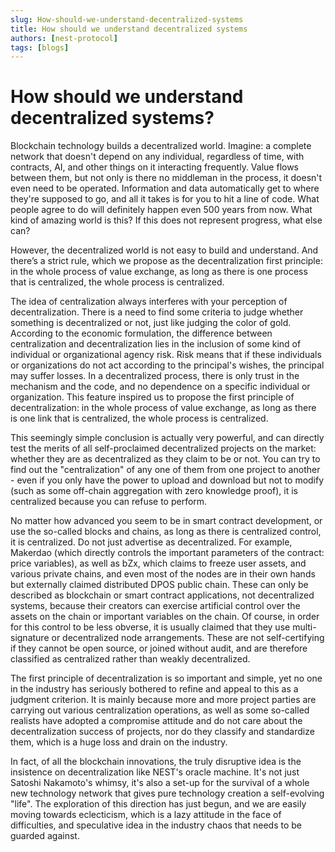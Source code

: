 ```yaml
---
slug: How-should-we-understand-decentralized-systems
title: How should we understand decentralized systems 
authors: [nest-protocol]
tags: [blogs]
---
```


# How should we understand decentralized systems?

Blockchain technology builds a decentralized world. Imagine: a complete network that doesn't depend on any individual, regardless of time, with contracts, AI, and other things on it interacting frequently. Value flows between them, but not only is there no middleman in the process, it doesn't even need to be operated. Information and data automatically get to where they're supposed to go, and all it takes is for you to hit a line of code. What people agree to do will definitely happen even 500 years from now. What kind of amazing world is this? If this does not represent progress, what else can?

However, the decentralized world is not easy to build and understand. And there’s a strict rule, which we propose as the decentralization first principle: in the whole process of value exchange, as long as there is one process that is centralized, the whole process is centralized.

The idea of centralization always interferes with your perception of decentralization. There is a need to find some criteria to judge whether something is decentralized or not, just like judging the color of gold. According to the economic formulation, the difference between centralization and decentralization lies in the inclusion of some kind of individual or organizational agency risk. Risk means that if these individuals or organizations do not act according to the principal's wishes, the principal may suffer losses. In a decentralized process, there is only trust in the mechanism and the code, and no dependence on a specific individual or organization. This feature inspired us to propose the first principle of decentralization: in the whole process of value exchange, as long as there is one link that is centralized, the whole process is centralized.

This seemingly simple conclusion is actually very powerful, and can directly test the merits of all self-proclaimed decentralized projects on the market: whether they are as decentralized as they claim to be or not. You can try to find out the "centralization" of any one of them from one project to another - even if you only have the power to upload and download but not to modify (such as some off-chain aggregation with zero knowledge proof), it is centralized because you can refuse to perform.

No matter how advanced you seem to be in smart contract development, or use the so-called blocks and chains, as long as there is centralized control, it is centralized. Do not just advertise as decentralized. For example, Makerdao (which directly controls the important parameters of the contract: price variables), as well as bZx, which claims to freeze user assets, and various private chains, and even most of the nodes are in their own hands but externally claimed distributed DPOS public chain. These can only be described as blockchain or smart contract applications, not decentralized systems, because their creators can exercise artificial control over the assets on the chain or important variables on the chain. Of course, in order for this control to be less obverse, it is usually claimed that they use multi-signature or decentralized node arrangements. These are not self-certifying if they cannot be open source, or joined without audit, and are therefore classified as centralized rather than weakly decentralized.

The first principle of decentralization is so important and simple, yet no one in the industry has seriously bothered to refine and appeal to this as a judgment criterion. It is mainly because more and more project parties are carrying out various centralization operations, as well as some so-called realists have adopted a compromise attitude and do not care about the decentralization success of projects, nor do they classify and standardize them, which is a huge loss and drain on the industry.

In fact, of all the blockchain innovations, the truly disruptive idea is the insistence on decentralization like NEST's oracle machine. It's not just Satoshi Nakamoto's whimsy, it's also a set-up for the survival of a whole new technology network that gives pure technology creation a self-evolving "life". The exploration of this direction has just begun, and we are easily moving towards eclecticism, which is a lazy attitude in the face of difficulties, and speculative idea in the industry chaos that needs to be guarded against.
